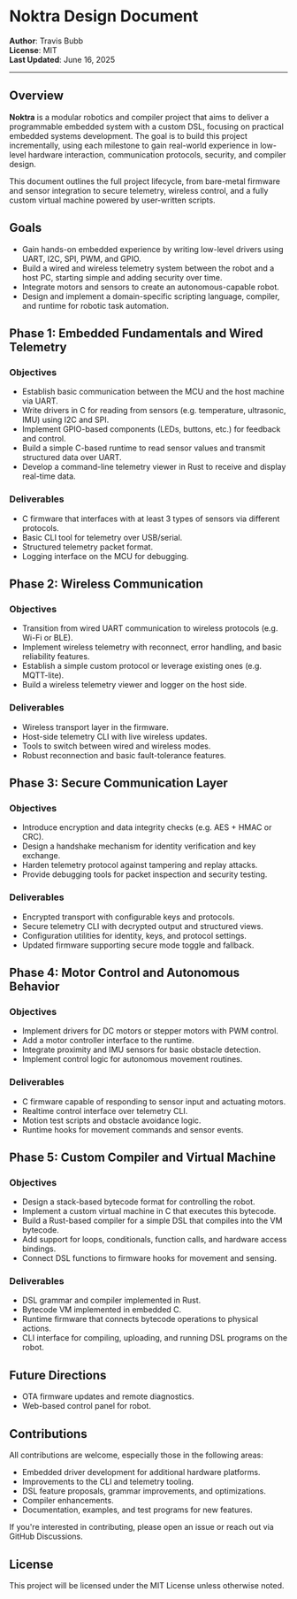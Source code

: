 # Noktra Design Document

**Author**: Travis Bubb  
**License**: MIT  
**Last Updated**: June 16, 2025  

---

## Overview

**Noktra** is a modular robotics and compiler project that aims to deliver a programmable embedded system with a custom DSL, focusing on practical embedded systems development. The goal is to build this project incrementally, using each milestone to gain real-world experience in low-level hardware interaction, communication protocols, security, and compiler design.

This document outlines the full project lifecycle, from bare-metal firmware and sensor integration to secure telemetry, wireless control, and a fully custom virtual machine powered by user-written scripts.

## Goals

- Gain hands-on embedded experience by writing low-level drivers using UART, I2C, SPI, PWM, and GPIO.
- Build a wired and wireless telemetry system between the robot and a host PC, starting simple and adding security over time.
- Integrate motors and sensors to create an autonomous-capable robot.
- Design and implement a domain-specific scripting language, compiler, and runtime for robotic task automation.

## Phase 1: Embedded Fundamentals and Wired Telemetry

### Objectives

- Establish basic communication between the MCU and the host machine via UART.
- Write drivers in C for reading from sensors (e.g. temperature, ultrasonic, IMU) using I2C and SPI.
- Implement GPIO-based components (LEDs, buttons, etc.) for feedback and control.
- Build a simple C-based runtime to read sensor values and transmit structured data over UART.
- Develop a command-line telemetry viewer in Rust to receive and display real-time data.

### Deliverables

- C firmware that interfaces with at least 3 types of sensors via different protocols.
- Basic CLI tool for telemetry over USB/serial.
- Structured telemetry packet format.
- Logging interface on the MCU for debugging.

## Phase 2: Wireless Communication

### Objectives

- Transition from wired UART communication to wireless protocols (e.g. Wi-Fi or BLE).
- Implement wireless telemetry with reconnect, error handling, and basic reliability features.
- Establish a simple custom protocol or leverage existing ones (e.g. MQTT-lite).
- Build a wireless telemetry viewer and logger on the host side.

### Deliverables

- Wireless transport layer in the firmware.
- Host-side telemetry CLI with live wireless updates.
- Tools to switch between wired and wireless modes.
- Robust reconnection and basic fault-tolerance features.

## Phase 3: Secure Communication Layer

### Objectives

- Introduce encryption and data integrity checks (e.g. AES + HMAC or CRC).
- Design a handshake mechanism for identity verification and key exchange.
- Harden telemetry protocol against tampering and replay attacks.
- Provide debugging tools for packet inspection and security testing.

### Deliverables

- Encrypted transport with configurable keys and protocols.
- Secure telemetry CLI with decrypted output and structured views.
- Configuration utilities for identity, keys, and protocol settings.
- Updated firmware supporting secure mode toggle and fallback.

## Phase 4: Motor Control and Autonomous Behavior

### Objectives

- Implement drivers for DC motors or stepper motors with PWM control.
- Add a motor controller interface to the runtime.
- Integrate proximity and IMU sensors for basic obstacle detection.
- Implement control logic for autonomous movement routines.

### Deliverables

- C firmware capable of responding to sensor input and actuating motors.
- Realtime control interface over telemetry CLI.
- Motion test scripts and obstacle avoidance logic.
- Runtime hooks for movement commands and sensor events.

## Phase 5: Custom Compiler and Virtual Machine

### Objectives

- Design a stack-based bytecode format for controlling the robot.
- Implement a custom virtual machine in C that executes this bytecode.
- Build a Rust-based compiler for a simple DSL that compiles into the VM bytecode.
- Add support for loops, conditionals, function calls, and hardware access bindings.
- Connect DSL functions to firmware hooks for movement and sensing.

### Deliverables

- DSL grammar and compiler implemented in Rust.
- Bytecode VM implemented in embedded C.
- Runtime firmware that connects bytecode operations to physical actions.
- CLI interface for compiling, uploading, and running DSL programs on the robot.

## Future Directions

- OTA firmware updates and remote diagnostics.
- Web-based control panel for robot.

## Contributions

All contributions are welcome, especially those in the following areas:

- Embedded driver development for additional hardware platforms.
- Improvements to the CLI and telemetry tooling.
- DSL feature proposals, grammar improvements, and optimizations.
- Compiler enhancements.
- Documentation, examples, and test programs for new features.

If you're interested in contributing, please open an issue or reach out via GitHub Discussions.

## License

This project will be licensed under the MIT License unless otherwise noted.

